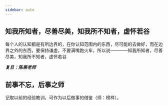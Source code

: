 ```yaml
---
sidebar: auto
---
```


## 知我所知者，尽善尽美，知我所不知者，虚怀若谷

每个人的认知都是有所边界的，在你认知范围内的东西，尽可能的去做好，而在边界之外的东西，要保持谦虚，不要满嘴跑火车，所以说————知我所知者，尽善尽美，知我所不知者，虚怀若谷

***复旦：陈果老师***

## 前事不忘，后事之师

记取以前的经验教训，可作为以后做事的借鉴（师：榜样）。
